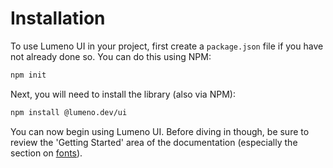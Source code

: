 # Installation

To use Lumeno UI in your project, first create a `package.json` file if you have not already done so. You can do this using NPM:

```bash
npm init
```

Next, you will need to install the library (also via NPM):

```bash
npm install @lumeno.dev/ui
```

You can now begin using Lumeno UI. Before diving in though, be sure to review the 'Getting Started' area of the documentation (especially the section on [fonts](/pages/fonts)).